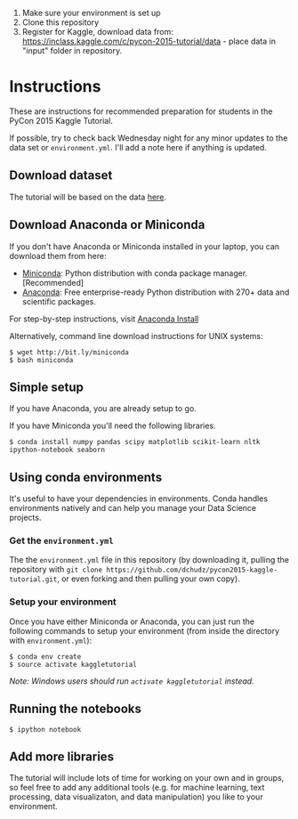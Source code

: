 1. Make sure your environment is set up
2. Clone this repository
3. Register for Kaggle, download data from: https://inclass.kaggle.com/c/pycon-2015-tutorial/data - place data in "input" folder in repository.

# Instructions

These are instructions for recommended preparation for students in the PyCon 2015 Kaggle Tutorial.

If possible, try to check back Wednesday night for any minor updates to the data set or `environment.yml`. I'll add a note here if anything is updated.

## Download dataset

The tutorial will be based on the data [here](https://inclass.kaggle.com/c/pycon-2015-tutorial/data). 

## Download Anaconda or Miniconda

If you don't have Anaconda or Miniconda installed in your laptop, you can download them from here:

- [Miniconda](http://conda.pydata.org/miniconda.html): Python distribution with conda package manager.
  [Recommended]
- [Anaconda](http://continuum.io/downloads): Free enterprise-ready Python distribution with 270+ data and
  scientific packages.

For step-by-step instructions, visit [Anaconda Install](http://docs.continuum.io/anaconda/install.html)

Alternatively, command line download instructions for UNIX systems:

    $ wget http://bit.ly/miniconda
    $ bash miniconda

## Simple setup

If you have Anaconda, you are already setup to go.

If you have Miniconda you'll need the following libraries.

    $ conda install numpy pandas scipy matplotlib scikit-learn nltk ipython-notebook seaborn

## Using conda environments

It's useful to have your dependencies in environments. Conda handles environments natively and can help you manage your Data Science projects.

### Get the `environment.yml`

The the `environment.yml` file in this repository (by downloading it, pulling the repository with `git clone https://github.com/dchudz/pycon2015-kaggle-tutorial.git`, or even forking and then pulling your own copy).


### Setup your environment

Once you have either Miniconda or Anaconda, you can just run the following commands to setup your environment (from inside the directory with `environment.yml`):

    $ conda env create
    $ source activate kaggletutorial

*Note: Windows users should run `activate kaggletutorial` instead.*

## Running the notebooks

    $ ipython notebook


## Add more libraries

The tutorial will include lots of time for working on your own and in groups, so feel free to add any additional tools (e.g. for machine learning, text processing, data visualizaton, and data manipulation) you like to your environment.
